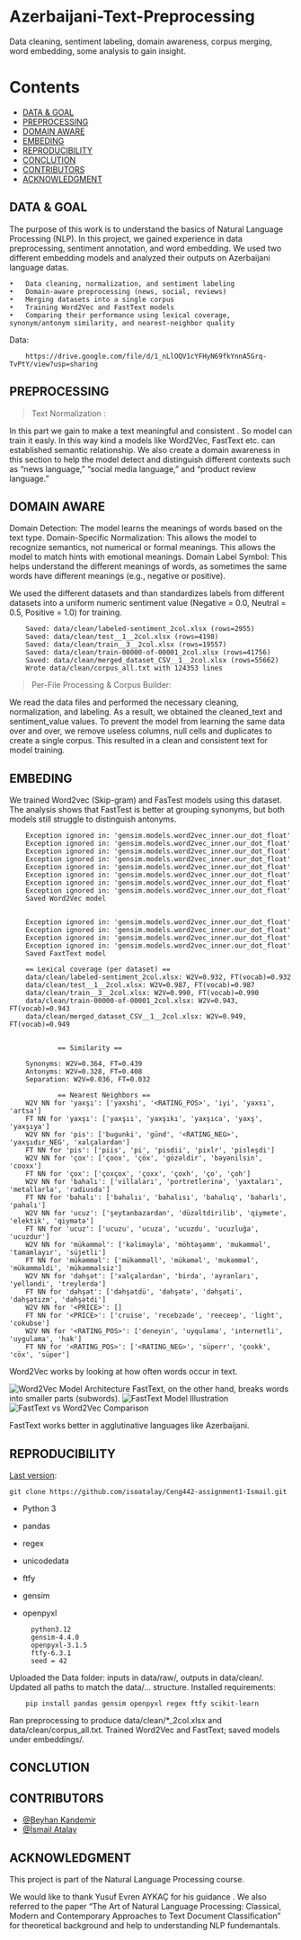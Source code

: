# Azerbaijani-Text-Preprocessing
Data cleaning, sentiment labeling, domain awareness, corpus merging, word embedding, some analysis to gain insight.




# Contents
- [DATA & GOAL](#datagoal)
- [PREPROCESSING](#preprocessing)
- [DOMAIN AWARE](#domainaware)
- [EMBEDING](#embeding)
- [REPRODUCIBILITY](#reproducibility)
- [CONCLUTION](#conclution)
- [CONTRIBUTORS](#contributers)
- [ACKNOWLEDGMENT](#acknowledgment)

## DATA & GOAL
The purpose of this work is to understand the basics of Natural Language Processing (NLP). In this project, we gained experience in data preprocessing, sentiment annotation, and word embedding. We used two different embedding models and analyzed their outputs on Azerbaijani language datas.

	•	Data cleaning, normalization, and sentiment labeling
	•	Domain-aware preprocessing (news, social, reviews)
	•	Merging datasets into a single corpus
	•	Training Word2Vec and FastText models
	•	Comparing their performance using lexical coverage, synonym/antonym similarity, and nearest-neighbor quality

Data:

        https://drive.google.com/file/d/1_nLlOQV1cYFHyN69fkYnnA5Grq-TvPtY/view?usp=sharing


## PREPROCESSING
> Text Normalization :

In this part we gain to make a text meaningful and consistent . So model can train it easly. In this way  kind a models like Word2Vec, FastText etc. can established semantic relationship. We also create a domain awareness in this section to help the model detect and distinguish different contexts such as “news language,” “social media language,” and “product review language.”


## DOMAIN AWARE

Domain Detection: The model learns the meanings of words based on the text type.
Domain-Specific Normalization: This allows the model to recognize semantics, not numerical or formal meanings. This allows the model to match hints with emotional meanings.
Domain Label Symbol: This helps understand the different meanings of words, as sometimes the same words have different meanings (e.g., negative or positive).

We used the different datasets and than standardizes labels from different datasets into a uniform numeric sentiment value  (Negative = 0.0, Neutral = 0.5, Positive = 1.0) for training.



        Saved: data/clean/labeled-sentiment_2col.xlsx (rows=2955)
        Saved: data/clean/test__1__2col.xlsx (rows=4198)
        Saved: data/clean/train__3__2col.xlsx (rows=19557)
        Saved: data/clean/train-00000-of-00001_2col.xlsx (rows=41756)
        Saved: data/clean/merged_dataset_CSV__1__2col.xlsx (rows=55662)
        Wrote data/clean/corpus_all.txt with 124353 lines

> Per-File Processing & Corpus Builder: 

We read the data files and performed the necessary cleaning, normalization, and labeling. As a result, we obtained the cleaned_text and sentiment_value values. To prevent the model from learning the same data over and over, we remove useless columns, null cells and duplicates to create a single corpus. This resulted in a clean and consistent text for model training.



## EMBEDING

We trained Word2vec (Skip-gram) and FasTest models using this dataset. The analysis shows that FastTest is better at grouping synonyms, but both models still struggle to distinguish antonyms.

        Exception ignored in: 'gensim.models.word2vec_inner.our_dot_float'
        Exception ignored in: 'gensim.models.word2vec_inner.our_dot_float'
        Exception ignored in: 'gensim.models.word2vec_inner.our_dot_float'
        Exception ignored in: 'gensim.models.word2vec_inner.our_dot_float'
        Exception ignored in: 'gensim.models.word2vec_inner.our_dot_float'
        Exception ignored in: 'gensim.models.word2vec_inner.our_dot_float'
        Exception ignored in: 'gensim.models.word2vec_inner.our_dot_float'
        Exception ignored in: 'gensim.models.word2vec_inner.our_dot_float'
        Saved Word2Vec model


        Exception ignored in: 'gensim.models.word2vec_inner.our_dot_float'
        Exception ignored in: 'gensim.models.word2vec_inner.our_dot_float'
        Exception ignored in: 'gensim.models.word2vec_inner.our_dot_float'
        Exception ignored in: 'gensim.models.word2vec_inner.our_dot_float'
        Saved FaxtText model

        == Lexical coverage (per dataset) ==
        data/clean/labeled-sentiment_2col.xlsx: W2V=0.932, FT(vocab)=0.932
        data/clean/test__1__2col.xlsx: W2V=0.987, FT(vocab)=0.987
        data/clean/train__3__2col.xlsx: W2V=0.990, FT(vocab)=0.990
        data/clean/train-00000-of-00001_2col.xlsx: W2V=0.943, FT(vocab)=0.943
        data/clean/merged_dataset_CSV__1__2col.xlsx: W2V=0.949, FT(vocab)=0.949


                == Similarity ==
                
        Synonyms: W2V=0.364, FT=0.439
        Antonyms: W2V=0.328, FT=0.408
        Separation: W2V=0.036, FT=0.032

                == Nearest Neighbors ==
        W2V NN for 'yaxşı': ['yaxshi', '<RATING_POS>', 'iyi', 'yaxsı', 'artsa']
        FT NN for 'yaxşı': ['yaxşıı', 'yaxşıkı', 'yaxşıca', 'yaxş', 'yaxşıya']
        W2V NN for 'pis': ['bugunki', 'günd', '<RATING_NEG>', 'yaxşıdır_NEG', 'xalçalardan']
        FT NN for 'pis': ['piis', 'pi', 'pisdii', 'pixlr', 'pisleşdi']
        W2V NN for 'çox': ['çoox', 'çöx', 'gözəldir', 'bəyənilsin', 'cooxx']
        FT NN for 'çox': ['çoxçox', 'çoxx', 'çoxh', 'ço', 'çoh']
        W2V NN for 'bahalı': ['villaları', 'portretlerinə', 'yaxtaları', 'metallarla', 'radiusda']
        FT NN for 'bahalı': ['bahalıı', 'bahalısı', 'bahalıq', 'baharlı', 'pahalı']
        W2V NN for 'ucuz': ['şeytanbazardan', 'düzəltdirilib', 'qiymete', 'elektik', 'qiymətə']
        FT NN for 'ucuz': ['ucuzu', 'ucuza', 'ucuzdu', 'ucuzluğa', 'ucuzdur']
        W2V NN for 'mükəmməl': ['kəliməylə', 'möhtəşəmm', 'mukəmməl', 'tamamlayır', 'süjetli']
        FT NN for 'mükəmməl': ['mükəmməll', 'mükəməl', 'mukəmməl', 'mükəmməldi', 'mükəmməlsiz']
        W2V NN for 'dəhşət': ['xalçalardan', 'birda', 'ayranları', 'yelləndi', 'treylerdə']
        FT NN for 'dəhşət': ['dəhşətdü', 'dəhşətə', 'dəhşəti', 'dəhşətizm', 'dəhşətdi']
        W2V NN for '<PRICE>': []
        FT NN for '<PRICE>': ['cruise', 'recebzade', 'reeceep', 'light', 'cokubse']
        W2V NN for '<RATING_POS>': ['deneyin', 'uyqulama', 'internetli', 'uygulama', 'hak']
        FT NN for '<RATING_POS>': ['<RATING_NEG>', 'süperr', 'çookk', 'cöx', 'süper']

Word2Vec works by looking at how often words occur in text. 

![Word2Vec Model Architecture](word2vec.png)
FastText, on the other hand, breaks words into smaller parts (subwords). 
![FastText Model Illustration](fastText.png)
![FastText vs Word2Vec Comparison](fastText-vs.-Word2Vec.png)

FastText works better in agglutinative languages ​​like Azerbaijani.

## REPRODUCIBILITY


[Last version](#lastversion):  

    git clone https://github.com/isoatalay/Ceng442-assignment1-Ismail.git

- Python 3
- pandas
- regex
- unicodedata
- ftfy
- gensim
- openpyxl


        python3.12
        gensim-4.4.0
        openpyxl-3.1.5
        ftfy-6.3.1
        seed = 42



    
Uploaded the Data folder: inputs in data/raw/, outputs in data/clean/.
Updated all paths to match the data/... structure.
Installed requirements:

        pip install pandas gensim openpyxl regex ftfy scikit-learn

Ran preprocessing to produce data/clean/*_2col.xlsx and data/clean/corpus_all.txt.
Trained Word2Vec and FastText; saved models under embeddings/.

## CONCLUTION

## CONTRIBUTORS
- [@Beyhan Kandemir](https://github.com/Beykn) 
- [@İsmail Atalay](https://github.com/isoatalay)



## ACKNOWLEDGMENT

This project is part of the Natural Language Processing course.

We would like to thank  Yusuf Evren AYKAÇ for his guidance . We also referred to the paper “The Art of Natural Language Processing: Classical, Modern and Contemporary Approaches to Text Document Classification” for theoretical background and help to understanding NLP fundemantals.
